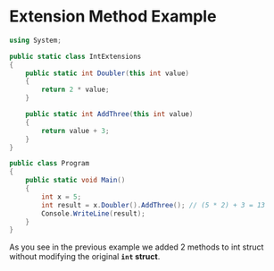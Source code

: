 # Extension Method Example

```csharp
using System;

public static class IntExtensions
{
    public static int Doubler(this int value)
    {
        return 2 * value;
    }

    public static int AddThree(this int value)
    {
        return value + 3;
    }
}

public class Program
{
    public static void Main()
    {
        int x = 5;
        int result = x.Doubler().AddThree(); // (5 * 2) + 3 = 13
        Console.WriteLine(result);
    }
}
```
As you see in the previous example we added 2 methods to int struct without modifying the original **`int` struct**.